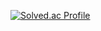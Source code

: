 [![Solved.ac Profile](http://mazassumnida.wtf/api/v2/generate_badge?boj=kiwijuse)](https://solved.ac/kiwijuse/)
